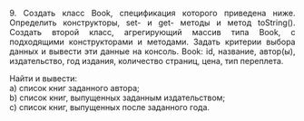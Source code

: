 <p align="justify">9. Создать класс Book, спецификация которого приведена ниже. Определить конструкторы, set- и get- методы и
метод toString(). Создать второй класс, агрегирующий массив типа Book, с подходящими конструкторами и
методами. Задать критерии выбора данных и вывести эти данные на консоль.
Book: id, название, автор(ы), издательство, год издания, количество страниц, цена, тип переплета.
</p>Найти и вывести:
</br>a) список книг заданного автора;
</br>b) список книг, выпущенных заданным издательством;
</br>c) список книг, выпущенных после заданного года.
